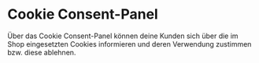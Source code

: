 # Cookie Consent-Panel 

Über das Cookie Consent-Panel können deine Kunden sich über die im Shop eingesetzten Cookies informieren und deren Verwendung zustimmen bzw. diese ablehnen.

  

  

  




